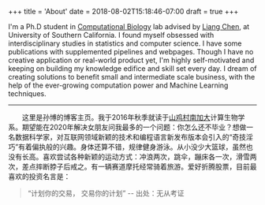 +++
title = 'About'
date = 2018-08-02T15:18:46-07:00
draft = true
+++

I'm a Ph.D student in [Computational Biology][1] lab advised by [Liang Chen][2], at University of Southern California. I found myself obsessed with interdisciplinary studies in statistics and computer science. I have some publications with supplemented pipelines and webpages. Though I have no creative application or real-world product yet, I'm highly self-motivated and keeping on building my knowledge edifice and skill set every day. I dream of creating solutions to benefit small and intermediate scale business, with the help of the ever-growing computation power and Machine Learning techniques.

---

&emsp;&emsp;这里是孙博的博客主页。我于2016年秋季就读于[山鸡村南加大][3]计算生物学系。期望能在2020年解决女朋友问我最多的一个问题：你怎么还不毕业？想做一名数据科学家，对互联网领域新颖的技术和编程语言新发布版本会引入的“奇技淫巧”有着偏执般的兴趣。身体还算不错，规律健身游泳。从小没少大篮球，虽然也没有长高。喜欢尝试各种新颖的运动方式：冲浪两次，跳伞，蹦床各一次，滑雪两次，差点摔断脖子后戒之。有一辆赛道摩托经常骑着旅游。爱好折腾股票，目前最喜欢的投资名言是：

> “计划你的交易， 交易你的计划” -- 出处：无从考证

[1]: https://dornsife.usc.edu/cbb/
[2]: http://www-rcf.usc.edu/~liangche/people.html
[3]: https://www.usc.edu
